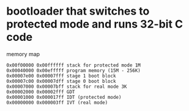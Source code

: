 # bootloader that switches to protected mode and runs 32-bit C code

memory map

    0x00f00000 0x00ffffff stack for protected mode 1M
    0x00040000 0x00efffff program memory (15M - 256K)
    0x00007e00 0x00007fff stage 1 boot block
    0x00007c00 0x00007dff stage 0 boot block
    0x00007000 0x00007bff stack for real mode 3K
    0x00002000 0x00002fff GDT
    0x00001000 0x000017ff IDT (protected mode)
    0x00000000 0x000003ff IVT (real mode)
